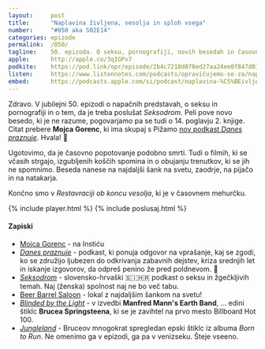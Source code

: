 ```yaml
---
layout: 	post
title:  	"Naplavina življena, vesolja in sploh vsega"
number: 	"#050 aka S02E14"
categories:	epizode
permalink:	/050/
tagline: 	50. epizoda. O seksu, pornografiji, novih besedah in časovnem popotovanju. Tudi o filmih, ki se včasih strgajo, izgubljenih koščkih spomina in najdaljšem šanku na svetu. Citat prebere Mojca Gorenc.
apple:		http://apple.co/3qIGPv7
podkite:	https://pod.link/opr/episode/2b4c7218d070ed27aa24ee0f847d01d9
listen:		https://www.listennotes.com/podcasts/opravičujemo-se-za/naplavina-življena-vesolja-0DCVhrl68US/embed/
embed:		https://podcasts.apple.com/si/podcast/naplavina-%C5%BEivljena-vesolja-in-sploh-vsega/id1514750013?i=1000521034124
---
```


Zdravo. V jubilejni 50. epizodi o napačnih predstavah, o seksu in pornografiji in o tem, da je treba poslušat _Seksodrom_. Peli pove novo besedo, ki je ne razume, pogovarjamo pa se tudi o 14. poglavju 2. knjige. Citat prebere **Mojca Gorenc**, ki ima skupaj s Pižamo [nov podkast _Danes praznuje_](https://anchor.fm/danespraznuje). Hvala! 🙏 

Ugotovimo, da je časovno popotovanje podobno smrti. Tudi o filmih, ki se včasih strgajo, izgubljenih koščih spomina in o obujanju trenutkov, ki se jih ne spomnimo. Beseda nanese na najdaljši šank na svetu, zaodrje, na pijačo in na natakarja. 

Končno smo v _Restavraciji ob koncu vesolja_, ki je v časovnem mehurčku. 

{% include player.html %}
{% include poslusaj.html %}

#### Zapiski

- [Mojca Gorenc](https://www.instagram.com/mojcasg/) - na Instiću
- [_Danes praznuje_](https://apparatus.si/oddaja/praznuje/) - podkast, ki ponuja odgovor na vprašanje, kaj se zgodi, ko se združijo ljubezen do odkrivanja zabavnih dejstev, kriza srednjih let in iskanje izgovorov, da odpreš penino že pred poldnevom. 🥂
- [_Seksodrom_](https://seksodrom.buzzsprout.com/) - slovensko-hrvaški 🇸🇮🇭🇷 podkast o seksu in žgečkljivih temah. Naj (ženska) spolnost naj ne bo več tabu.
- [Beer Barrel Saloon](https://www.beerbarrelpib.com/) - lokal z najdaljšim šankom na svetu! 
- [_Blinded by the Light_](https://www.youtube.com/watch?v=oWqBTAk0Qk8) - v izvedbi **Manfred Mann's Earth Band**, ... edini štiklc **Brucea Springsteena**, ki se je zavihtel na prvo mesto Billboard Hot 100.
- [_Jungleland_](https://www.youtube.com/watch?v=l6IwxpL-ZDk) - Bruceov mnogokrat spregledan epski štiklc iz albuma _Born to Run_. Ne omenimo ga v epizodi, ga pa v venizseku. Šteje vseeno.